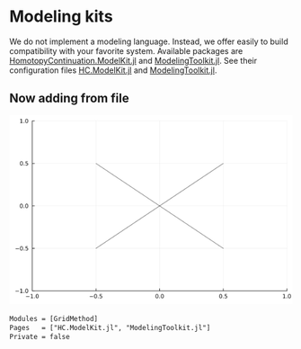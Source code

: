 
# Modeling kits

We do not implement a modeling language.
Instead, we offer easily to build compatibility with your favorite system.
Available packages are [HomotopyContinuation.ModelKit.jl](https://www.juliahomotopycontinuation.org/HomotopyContinuation.jl/stable/model_kit/#ModelKit/) and [ModelingToolkit.jl](https://github.com/SciML/ModelingToolkit.jl).
See their configuration files [HC.ModelKit.jl](https://github.com/LauraBMo/GridMethod.jl/blob/main/src/HC.ModelKit.jl) and [ModelingToolkit.jl](https://github.com/LauraBMo/GridMethod.jl/blob/main/src/ModelingToolkit.jl).


<!-- ![](plot.gif) -->

## Now adding from file

![](./assets/tree_lines.gif)

```@autodocs
Modules = [GridMethod]
Pages   = ["HC.ModelKit.jl", "ModelingToolkit.jl"]
Private = false
```

